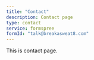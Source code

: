 ```yaml
---
title: "Contact"
description: Contact page
type: contact
service: formspree
formId: "talk@breakasweat8.com"
---
```


This is contact page.
